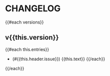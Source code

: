 # CHANGELOG

<!-- generated from cargo-changelog -->

{{#each versions}}
## v{{this.version}}

{{#each this.entries}}
- (#{{this.header.issue}}) {{this.text}}
{{/each}}

{{/each}}
